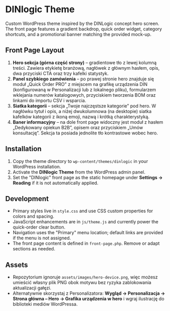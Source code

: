 # DINlogic Theme

Custom WordPress theme inspired by the DINLogic concept hero screen. The front page features a gradient backdrop, quick order widget, category shortcuts, and a promotional banner matching the provided mock-up.

## Front Page Layout

1. **Hero sekcja (górna część strony)** – gradientowe tło z lewej kolumną treści. Zawiera etykietę branżową, nagłówek z głównym hasłem, opis, dwa przyciski CTA oraz trzy kafelki statystyk.
2. **Panel szybkiego zamówienia** – po prawej stronie hero znajduje się moduł „Quick Order PRO" z miejscem na grafikę urządzenia DIN (konfigurowaną w Personalizacji lub z lokalnego pliku), formularzem wklejania numerów katalogowych, przyciskiem tworzenia BOM oraz linkami do importu CSV i wsparcia.
3. **Siatka kategorii** – sekcja „Twoje najczęstsze kategorie” pod hero. W nagłówku tytuł i opis, a niżej dwukolumnowa (na desktopie) siatka kafelków kategorii z ikoną emoji, nazwą i krótką charakterystyką.
4. **Baner informacyjny** – na dole front page widoczny jest moduł z hasłem „Dedykowany opiekun B2B”, opisem oraz przyciskiem „Umów konsultację”. Sekcja ta posiada jednolite tło kontrastowe wobec hero.

## Installation

1. Copy the theme directory to `wp-content/themes/dinlogic` in your WordPress installation.
2. Activate the **DINlogic Theme** from the WordPress admin panel.
3. Set the "DINlogic" front page as the static homepage under **Settings → Reading** if it is not automatically applied.

## Development

- Primary styles live in `style.css` and use CSS custom properties for colors and spacing.
- JavaScript enhancements are in `js/theme.js` and currently power the quick-order clear button.
- Navigation uses the "Primary" menu location; default links are provided if the menu is not assigned.
- The front page content is defined in `front-page.php`. Remove or adapt sections as needed.

## Assets

- Repozytorium ignoruje `assets/images/hero-device.png`, więc możesz umieścić własny plik PNG obok motywu bez ryzyka zablokowania aktualizacji gałęzi.
- Alternatywnie skorzystaj z Personalizatora: **Wygląd → Personalizacja → Strona główna – Hero → Grafika urządzenia w hero** i wgraj ilustrację do biblioteki mediów WordPressa.
